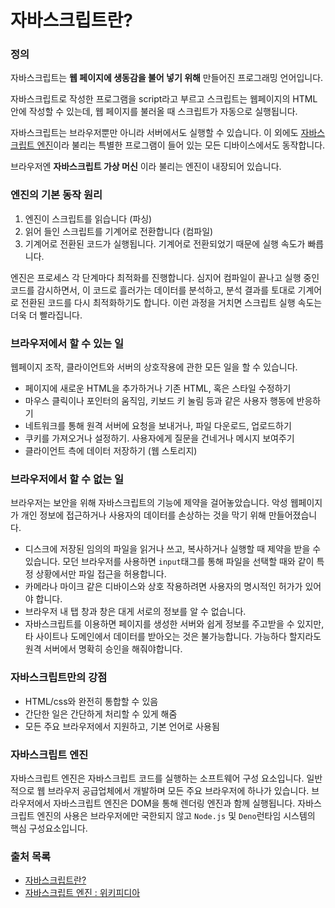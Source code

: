 # 자바스크립트란?
### 정의
자바스크립트는 **웹 페이지에 생동감을 불어 넣기 위해** 만들어진 프로그래밍 언어입니다.

자바스크립트로 작성한 프로그램을 script라고 부르고 
스크립트는 웹페이지의 HTML 안에 작성할 수 있는데, 웹 페이지를 불러올 때 스크립트가 자동으로 실행됩니다.

자바스크립트는 브라우저뿐만 아니라 서버에서도 실행할 수 있습니다.
이 외에도 [자바스크립트 엔진](#자바스크립트-엔진)이라 불리는 특별한 프로그램이 들어 있는 모든 디바이스에서도 동작합니다.

브라우저엔 **자바스크립트 가상 머신** 이라 불리는 엔진이 내장되어 있습니다.

### 엔진의 기본 동작 원리
1. 엔진이 스크립트를 읽습니다 (파싱)
2. 읽어 들인 스크립트를 기계어로 전환합니다 (컴파일)
3. 기계어로 전환된 코드가 실행됩니다. 기계어로 전환되었기 때문에 실행 속도가 빠릅니다.

엔진은 프로세스 각 단계마다 최적화를 진행합니다.
심지어 컴파일이 끝나고 실행 중인 코드를 감시하면서, 이 코드로 흘러가는 데이터를 분석하고,
분석 결과를 토대로 기계어로 전환된 코드를 다시 최적화하기도 합니다.
이런 과정을 거치면 스크립트 실행 속도는 더욱 더 빨라집니다.

### 브라우저에서 할 수 있는 일
웹페이지 조작, 클라이언트와 서버의 상호작용에 관한 모든 일을 할 수 있습니다.
- 페이지에 새로운 HTML을 추가하거나 기존 HTML, 혹은 스타일 수정하기
- 마우스 클릭이나 포인터의 움직임, 키보드 키 눌림 등과 같은 사용자 행동에 반응하기
- 네트워크를 통해 원격 서버에 요청을 보내거나, 파일 다운로드, 업로드하기
- 쿠키를 가져오거나 설정하기. 사용자에게 질문을 건네거나 메시지 보여주기
- 클라이언트 측에 데이터 저장하기 (웹 스토리지)

### 브라우저에서 할 수 없는 일
브라우저는 보안을 위해 자바스크립트의 기능에 제약을 걸어놓았습니다.
악성 웹페이지가 개인 정보에 접근하거나 사용자의 데이터를 손상하는 것을 막기 위해 만들어졌습니다.
- 디스크에 저장된 임의의 파일을 읽거나 쓰고, 
복사하거나 실행할 때 제약을 받을 수 있습니다.
모던 브라우저를 사용하면 `input`태그를 통해 
파일을 선택할 때와 같이 특정 상황에서만 파일 접근을 허용합니다.
- 카메라나 마이크 같은 디바이스와 상호 작용하려면 사용자의 명시적인 허가가 있어야 합니다.
- 브라우저 내 탭 창과 창은 대게 서로의 정보를 알 수 없습니다.
- 자바스크립트를 이용하면 페이지를 생성한 서버와 쉽게 정보를 주고받을 수 있지만,
타 사이트나 도메인에서 데이터를 받아오는 것은 불가능합니다.
가능하다 할지라도 원격 서버에서 명확히 승인을 해줘야합니다.

### 자바스크립트만의 강점
- HTML/css와 완전히 통합할 수 있음
- 간단한 일은 간단하게 처리할 수 있게 해줌
- 모든 주요 브라우저에서 지원하고, 기본 언어로 사용됨


### 자바스크립트 엔진
자바스크립트 엔진은 자바스크립트 코드를 실행하는 소프트웨어 구성 요소입니다.
일반적으로 웹 브라우저 공급업체에서 개발하며 모든 주요 브라우저에 하나가 있습니다.
브라우저에서 자바스크립트 엔진은 DOM을 통해 렌더링 엔진과 함께 실행됩니다.
자바스크립트 엔진의 사용은 브라우저에만 국한되지 않고 
`Node.js` 및 `Deno`런타임 시스템의 핵심 구성요소입니다.

### 출처 목록
- [자바스크립트란?](https://ko.javascript.info/intro)
- [자바스크립트 엔진 : 위키피디아](https://en.wikipedia.org/wiki/JavaScript_engine)
